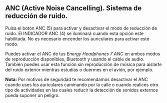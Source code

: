 ## ANC (Active Noise Cancelling). Sistema de reducción de ruido.

Pulsa el botón ANC (5) para activar y desactivar el modo de reducción de ruido. El INDICADOR ANC (4) se iluminará cuando esta opción este habilitada. No es necesario encender los auriculares para activar este modo. 

Puedes activar el ANC de tus *Energy Headphones 7 ANC* en ambos modos de reproducción disponibles, Bluetooth y usando el cable de audio. También puedes usar esta función sin reproducción de música para aislarte del ruido exterior mientras estudias o duermes en el avión, por ejemplo.

**Nota:** Por motivos de seguridad te recomendamos desactivar el ANC cuando uses los auriculares caminando por la calle o cuando realices otro tipo de actividades en las cuales reducir la detección de sonidos externos pueda suponer un peligro. 
